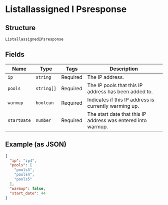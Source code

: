 
# Listallassigned I Psresponse

## Structure

`ListallassignedIPsresponse`

## Fields

| Name | Type | Tags | Description |
|  --- | --- | --- | --- |
| `ip` | `string` | Required | The IP address. |
| `pools` | `string[]` | Required | The IP pools that this IP address has been added to. |
| `warmup` | `boolean` | Required | Indicates if this IP address is currently warming up. |
| `startDate` | `number` | Required | The start date that this IP address was entered into warmup. |

## Example (as JSON)

```json
{
  "ip": "ip4",
  "pools": [
    "pools3",
    "pools4",
    "pools5"
  ],
  "warmup": false,
  "start_date": 44
}
```

